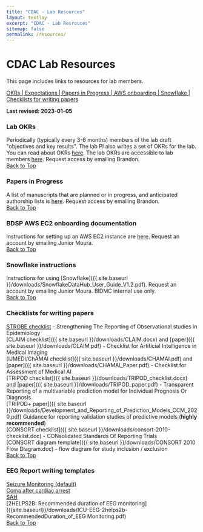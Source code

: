```yaml
---
title: "CDAC - Lab Resources"
layout: textlay
excerpt: "CDAC - Lab Resrouces"
sitemap: false
permalink: /resources/
---
```


# CDAC Lab Resources
This page includes links to resources for lab members.

[OKRs | ](#lab-okrs)
[Expectations | ](#expectations)
[Papers in Progress | ](#papers-in-progress)
[AWS onboarding | ](#bdsp-aws-ec2-onboarding-documentation)
[Snowflake | ](#snowflake)
[Checklists for writing papers](#checklists-for-paper-writing)

**Last revised:  2023-01-05**

### Lab OKRs
Periodically (typically every 3-6 months) members of the lab draft "objectives and key results". The lab PI also writes a set of OKRs for the lab. You can read about OKRs [here](https://www.whatmatters.com/). The lab OKRs are accessible to lab members [here](https://docs.google.com/document/d/19vgN_tTgaFeOmKnAcrsweqkeMgkukY79_1giEsRPn_w/edit?usp=sharing). Request access by emailing Brandon.  
[Back to Top](#  )  

### Papers in Progress
A list of manuscripts that are planned or in progress, and anticipated authorship lists is [here](https://docs.google.com/document/d/1ALCjtQEkfHNqaJcqN3eXTDuMcfxWDMLHhREN-Mk2WgY/edit?usp=sharing). Request access by emailing Brandon.  
[Back to Top](#cdac-lab-resources)

### BDSP AWS EC2 onboarding documentation
Instructions for setting up an AWS EC2 instance are [here](https://docs.google.com/document/d/10DrvLWUytFCEzCgkCt2NEwIXW8i06fHnATS3o7xMqaI/edit?usp=sharing). Request an account by emailing Junior Moura.  
[Back to Top](#cdac-lab-resources)

### Snowflake instructions
Instructions for using [Snowflake]({{ site.baseurl }}/downloads/SnowflakeDataHub_User_Guide_V1.2.pdf). Request an account by emailing Junior Moura. BIDMC internal use only.  
[Back to Top](#cdac-lab-resources)

### Checklists for writing papers  
[STROBE checklist](https://www.strobe-statement.org/checklists/) - Strengthening The Reporting of Observational studies in Epidemiology  
[CLAIM checklist]({{ site.baseurl }}/downloads/CLAIM.docx) and [paper]({{ site.baseurl }}/downloads/CLAIM.pdf) - Checklist for Artificial Intelligence in Medical Imaging  
[IJMEDI/ChAMAI checklist]({{ site.baseurl }}/downloads/CHAMAI.pdf) and [paper]({{ site.baseurl }}/downloads/CHAMAI_Paper.pdf) - Checklist for Assessment of Medical AI   
[TRIPOD checklist]({{ site.baseurl }}/downloads/TRIPOD_checklist.docx) and [paper]({{ site.baseurl }}/downloads/TRIPOD_paper.pdf) - Transparent Reporting of a multivariable prediction model for Individual Prognosis Or Diagnosis  
[TRIPOD+ paper]({{ site.baseurl }}/downloads/Development_and_Reporting_of_Prediction_Models_CCM_2020.pdf) Guidance for reporting validation studies of predictive models (**highly recommended**)    
[CONSORT checklist]({{ site.baseurl }}/downloads/consort-2010-checklist.doc)  - CONsolidated Standards Of Reporting Trials  
[CONSORT diagram template]({{ site.baseurl }}/downloads/CONSORT 2010 Flow Diagram.doc) - flow diagram for study inclusion / exclusion  
[Back to Top](#cdac-lab-resources)

### EEG Report writing templates 
[Seizure Monitoring (default)]({{site.baseurl}}/downloads/ICU-EEG-SeizureMonitoring.docx)  
[Coma after cardiac arrest]({{site.baseurl}}/downloads/ICU-EEG-ComaCardiacArrest.docx)  
[SAH]({{site.baseurl}}/downloads/ICU-EEG-SAH.docx)  
[2HELPS2B: Recommended duration of EEG monitoring]({{site.baseurl}}/downloads/ICU-EEG-2helps2b-RecommendedDuration_of_EEG Monitoring.pdf)  
[Back to Top](#cdac-lab-resources)